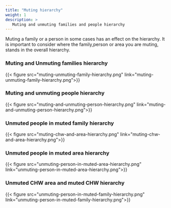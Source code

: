 ```yaml
---
title: "Muting hierarchy"
weight: 1
description: >
   Muting and unmuting families and people hierarchy
---
```

 Muting a family or a person in some cases has an effect on the hierarchy. It is important to consider where the family,person or area you are muting, stands in the overall hierarchy.

### Muting and Unmuting families hierarchy

{{< figure src="muting-unmuting-family-hierarchy.png" link="muting-unmuting-family-hierarchy.png">}}

### Muting and unmuting people hierarchy

{{< figure src="muting-and-unmuting-person-hierarchy.png" link="muting-and-unmuting-person-hierarchy.png">}}

### Unmuted people in muted family hierarchy

{{< figure src="muting-chw-and-area-hierarchy.png" link="muting-chw-and-area-hierarchy.png">}}

### Unmuted people in muted area hierarchy

{{< figure src="unmuting-person-in-muted-area-hierarchy.png" link="unmuting-person-in-muted-area-hierarchy.png">}}

### Unmuted CHW area and muted CHW hierarchy

{{< figure src="unmuting-person-in-muted-family-hierarchy.png" link="unmuting-person-in-muted-family-hierarchy.png">}}


